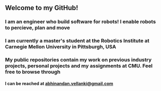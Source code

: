 ## Welcome to my GitHub!

### I am an engineer who build software for robots! I enable robots to percieve, plan and move

### I am currently a master's student at the Robotics Institute at Carnegie Mellon University in Pittsburgh, USA

### My public repositories contain my work on previous industry projects, personal projects and my assignments at CMU. Feel free to browse through

#### I can be reached at abhinandan.vellanki@gmail.com

<!--
**AbhinandanVellanki/AbhinandanVellanki** is a ✨ _special_ ✨ repository because its `README.md` (this file) appears on your GitHub profile.

Here are some ideas to get you started:

- 🔭 I’m currently working on ...
- 🌱 I’m currently learning ...
- 👯 I’m looking to collaborate on ...
- 🤔 I’m looking for help with ...
- 💬 Ask me about ...
- 📫 How to reach me: ...
- 😄 Pronouns: ...
- ⚡ Fun fact: ...
-->
